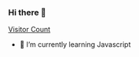 ### Hi there 👋
[Visitor Count](https://profile-counter.glitch.me/ArcaneAkshay/count.svg)
- 🌱 I’m currently learning Javascript
